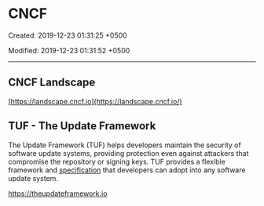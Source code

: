 # CNCF

Created: 2019-12-23 01:31:25 +0500

Modified: 2019-12-23 01:31:52 +0500

---

## CNCF Landscape

[https://landscape.cncf.io](https://landscape.cncf.io/)

## TUF - The Update Framework

The Update Framework (TUF) helps developers maintain the security of software update systems, providing protection even against attackers that compromise the repository or signing keys. TUF provides a flexible framework and [specification](https://github.com/theupdateframework/specification/blob/master/tuf-spec.md#the-update-framework-specification) that developers can adopt into any software update system.

<https://theupdateframework.io>
